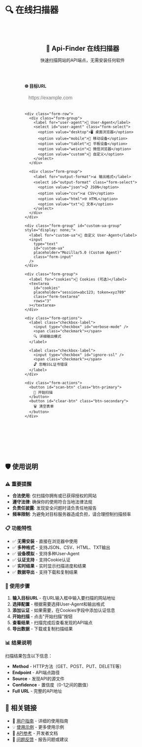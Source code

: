 # 🔍 在线扫描器

<div class="scanner-container">
  <div class="scanner-header">
    <h2>🚀 Api-Finder 在线扫描器</h2>
    <p>快速扫描网站的API端点，无需安装任何软件</p>
  </div>

  <div class="scanner-form">
    <div class="form-group">
      <label for="target-url">🌐 目标URL</label>
      <input 
        type="url" 
        id="target-url" 
        placeholder="https://example.com"
        class="form-input"
      />
    </div>

    <div class="form-row">
      <div class="form-group">
        <label for="user-agent">📱 User-Agent</label>
        <select id="user-agent" class="form-select">
          <option value="desktop">🖥️ 桌面浏览器</option>
          <option value="mobile">📱 移动设备</option>
          <option value="tablet">📱 平板设备</option>
          <option value="weixin">💬 微信浏览器</option>
          <option value="custom">🔧 自定义</option>
        </select>
      </div>

      <div class="form-group">
        <label for="output-format">📊 输出格式</label>
        <select id="output-format" class="form-select">
          <option value="json">📋 JSON</option>
          <option value="csv">📊 CSV</option>
          <option value="html">🌐 HTML</option>
          <option value="txt">📄 文本</option>
        </select>
      </div>
    </div>

    <div class="form-group" id="custom-ua-group" style="display: none;">
      <label for="custom-ua">🔧 自定义 User-Agent</label>
      <input 
        type="text" 
        id="custom-ua" 
        placeholder="Mozilla/5.0 (Custom Agent)"
        class="form-input"
      />
    </div>

    <div class="form-group">
      <label for="cookies">🍪 Cookies (可选)</label>
      <textarea 
        id="cookies" 
        placeholder="session=abc123; token=xyz789"
        class="form-textarea"
        rows="3"
      ></textarea>
    </div>

    <div class="form-options">
      <label class="checkbox-label">
        <input type="checkbox" id="verbose-mode" />
        <span class="checkmark"></span>
        🔍 详细输出模式
      </label>
      
      <label class="checkbox-label">
        <input type="checkbox" id="ignore-ssl" />
        <span class="checkmark"></span>
        🔓 忽略SSL证书错误
      </label>
    </div>

    <div class="form-actions">
      <button id="scan-btn" class="btn-primary">
        🚀 开始扫描
      </button>
      <button id="clear-btn" class="btn-secondary">
        🗑️ 清空表单
      </button>
    </div>
  </div>

  <div id="loading" class="loading-container" style="display: none;">
    <div class="loading-spinner"></div>
    <p>正在扫描中，请稍候...</p>
    <div class="progress-bar">
      <div class="progress-fill"></div>
    </div>
  </div>

  <div id="results" class="results-container" style="display: none;">
    <div class="results-header">
      <h3>📊 扫描结果</h3>
      <div class="results-actions">
        <button id="download-btn" class="btn-download">📥 下载结果</button>
        <button id="copy-btn" class="btn-copy">📋 复制结果</button>
      </div>
    </div>
    
    <div class="results-stats">
      <div class="stat-card">
        <div class="stat-number" id="total-apis">0</div>
        <div class="stat-label">发现的API</div>
      </div>
      <div class="stat-card">
        <div class="stat-number" id="scan-time">0s</div>
        <div class="stat-label">扫描时间</div>
      </div>
      <div class="stat-card">
        <div class="stat-number" id="files-analyzed">0</div>
        <div class="stat-label">分析文件</div>
      </div>
    </div>

    <div class="results-content">
      <div class="results-tabs">
        <button class="tab-btn active" data-tab="list">📋 API列表</button>
        <button class="tab-btn" data-tab="chart">📊 统计图表</button>
        <button class="tab-btn" data-tab="raw">📄 原始数据</button>
      </div>

      <div id="tab-list" class="tab-content active">
        <div class="api-list" id="api-list">
          <!-- API列表将在这里显示 -->
        </div>
      </div>

      <div id="tab-chart" class="tab-content">
        <canvas id="methods-chart" width="400" height="200"></canvas>
      </div>

      <div id="tab-raw" class="tab-content">
        <pre id="raw-output" class="code-block"></pre>
      </div>
    </div>
  </div>

  <div id="error" class="error-container" style="display: none;">
    <div class="error-icon">⚠️</div>
    <div class="error-message" id="error-message"></div>
    <button id="retry-btn" class="btn-retry">🔄 重试</button>
  </div>
</div>

## 🛡️ 使用说明

### ⚠️ 重要提醒

- **合法使用**: 仅扫描你拥有或已获得授权的网站
- **遵守法律**: 确保你的使用符合当地法律法规
- **负责任披露**: 发现安全问题时请负责任地报告
- **频率限制**: 为避免对目标服务器造成负担，请合理控制扫描频率

### 📋 功能特性

- ✅ **无需安装** - 直接在浏览器中使用
- ✅ **多种格式** - 支持JSON、CSV、HTML、TXT输出
- ✅ **设备模拟** - 支持多种User-Agent
- ✅ **认证支持** - 支持Cookie认证
- ✅ **实时结果** - 实时显示扫描进度和结果
- ✅ **数据导出** - 支持下载和复制结果

### 🔧 使用步骤

1. **输入目标URL** - 在URL输入框中输入要扫描的网站地址
2. **选择配置** - 根据需要选择User-Agent和输出格式
3. **添加认证** - 如果需要，在Cookies字段中添加认证信息
4. **开始扫描** - 点击"开始扫描"按钮
5. **查看结果** - 扫描完成后查看发现的API端点
6. **导出数据** - 下载或复制扫描结果

### 📊 结果说明

扫描结果包含以下信息：

- **Method** - HTTP方法（GET、POST、PUT、DELETE等）
- **Endpoint** - API端点路径
- **Source** - 发现API的源文件
- **Confidence** - 置信度（0-1之间的数值）
- **Full URL** - 完整的API地址

## 🔗 相关链接

- 📖 [用户指南](/guide/) - 详细的使用指南
- 💡 [使用示例](/examples/) - 更多使用示例
- 🔧 [API参考](/api/) - 开发者文档
- 🐛 [问题反馈](https://github.com/jujubooom/Api-Finder/issues) - 报告问题或建议

<style>
.scanner-container {
  max-width: 800px;
  margin: 0 auto;
  padding: 2rem;
}

.scanner-header {
  text-align: center;
  margin-bottom: 2rem;
}

.scanner-header h2 {
  color: var(--vp-c-brand-1);
  margin-bottom: 0.5rem;
}

.scanner-form {
  background: var(--vp-c-bg-soft);
  padding: 2rem;
  border-radius: 12px;
  margin-bottom: 2rem;
}

.form-group {
  margin-bottom: 1.5rem;
}

.form-row {
  display: grid;
  grid-template-columns: 1fr 1fr;
  gap: 1rem;
}

.form-group label {
  display: block;
  margin-bottom: 0.5rem;
  font-weight: 600;
  color: var(--vp-c-text-1);
}

.form-input, .form-select, .form-textarea {
  width: 100%;
  padding: 0.75rem;
  border: 2px solid var(--vp-c-border);
  border-radius: 8px;
  background: var(--vp-c-bg);
  color: var(--vp-c-text-1);
  font-size: 1rem;
  transition: border-color 0.3s;
}

.form-input:focus, .form-select:focus, .form-textarea:focus {
  outline: none;
  border-color: var(--vp-c-brand-1);
}

.form-options {
  display: flex;
  gap: 2rem;
  margin-bottom: 1.5rem;
}

.checkbox-label {
  display: flex;
  align-items: center;
  cursor: pointer;
  font-weight: 500;
}

.checkbox-label input[type="checkbox"] {
  margin-right: 0.5rem;
}

.form-actions {
  display: flex;
  gap: 1rem;
  justify-content: center;
}

.btn-primary, .btn-secondary, .btn-download, .btn-copy, .btn-retry {
  padding: 0.75rem 1.5rem;
  border: none;
  border-radius: 8px;
  font-size: 1rem;
  font-weight: 600;
  cursor: pointer;
  transition: all 0.3s;
}

.btn-primary {
  background: var(--vp-c-brand-1);
  color: white;
}

.btn-primary:hover {
  background: var(--vp-c-brand-2);
}

.btn-secondary {
  background: var(--vp-c-bg-soft);
  color: var(--vp-c-text-1);
  border: 2px solid var(--vp-c-border);
}

.btn-secondary:hover {
  background: var(--vp-c-bg-mute);
}

.loading-container {
  text-align: center;
  padding: 3rem;
  background: var(--vp-c-bg-soft);
  border-radius: 12px;
  margin-bottom: 2rem;
}

.loading-spinner {
  width: 50px;
  height: 50px;
  border: 4px solid var(--vp-c-border);
  border-top: 4px solid var(--vp-c-brand-1);
  border-radius: 50%;
  animation: spin 1s linear infinite;
  margin: 0 auto 1rem;
}

@keyframes spin {
  0% { transform: rotate(0deg); }
  100% { transform: rotate(360deg); }
}

.progress-bar {
  width: 100%;
  height: 8px;
  background: var(--vp-c-border);
  border-radius: 4px;
  overflow: hidden;
  margin-top: 1rem;
}

.progress-fill {
  height: 100%;
  background: var(--vp-c-brand-1);
  width: 0%;
  animation: progress 3s ease-in-out infinite;
}

@keyframes progress {
  0% { width: 0%; }
  50% { width: 70%; }
  100% { width: 100%; }
}

.results-container {
  background: var(--vp-c-bg-soft);
  border-radius: 12px;
  padding: 2rem;
  margin-bottom: 2rem;
}

.results-header {
  display: flex;
  justify-content: space-between;
  align-items: center;
  margin-bottom: 1.5rem;
}

.results-actions {
  display: flex;
  gap: 0.5rem;
}

.results-stats {
  display: grid;
  grid-template-columns: repeat(auto-fit, minmax(150px, 1fr));
  gap: 1rem;
  margin-bottom: 2rem;
}

.stat-card {
  background: var(--vp-c-bg);
  padding: 1.5rem;
  border-radius: 8px;
  text-align: center;
  border: 2px solid var(--vp-c-border);
}

.stat-number {
  font-size: 2rem;
  font-weight: bold;
  color: var(--vp-c-brand-1);
  margin-bottom: 0.5rem;
}

.stat-label {
  color: var(--vp-c-text-2);
  font-size: 0.9rem;
}

.results-tabs {
  display: flex;
  border-bottom: 2px solid var(--vp-c-border);
  margin-bottom: 1.5rem;
}

.tab-btn {
  padding: 0.75rem 1.5rem;
  border: none;
  background: none;
  color: var(--vp-c-text-2);
  cursor: pointer;
  border-bottom: 2px solid transparent;
  transition: all 0.3s;
}

.tab-btn.active {
  color: var(--vp-c-brand-1);
  border-bottom-color: var(--vp-c-brand-1);
}

.tab-content {
  display: none;
}

.tab-content.active {
  display: block;
}

.api-list {
  max-height: 400px;
  overflow-y: auto;
}

.api-item {
  display: flex;
  justify-content: space-between;
  align-items: center;
  padding: 1rem;
  border: 1px solid var(--vp-c-border);
  border-radius: 8px;
  margin-bottom: 0.5rem;
  background: var(--vp-c-bg);
}

.api-method {
  padding: 0.25rem 0.5rem;
  border-radius: 4px;
  font-weight: bold;
  font-size: 0.8rem;
  color: white;
}

.method-get { background: #10b981; }
.method-post { background: #3b82f6; }
.method-put { background: #f59e0b; }
.method-delete { background: #ef4444; }

.api-endpoint {
  flex: 1;
  margin: 0 1rem;
  font-family: monospace;
  color: var(--vp-c-text-1);
}

.api-confidence {
  font-size: 0.8rem;
  color: var(--vp-c-text-2);
}

.code-block {
  background: var(--vp-c-bg);
  border: 1px solid var(--vp-c-border);
  border-radius: 8px;
  padding: 1rem;
  overflow-x: auto;
  font-family: monospace;
  font-size: 0.9rem;
  line-height: 1.5;
  max-height: 400px;
  overflow-y: auto;
}

.error-container {
  text-align: center;
  padding: 2rem;
  background: #fef2f2;
  border: 2px solid #fecaca;
  border-radius: 12px;
  margin-bottom: 2rem;
}

.error-icon {
  font-size: 3rem;
  margin-bottom: 1rem;
}

.error-message {
  color: #dc2626;
  font-weight: 600;
  margin-bottom: 1rem;
}

.btn-retry {
  background: #dc2626;
  color: white;
}

.btn-retry:hover {
  background: #b91c1c;
}

@media (max-width: 768px) {
  .form-row {
    grid-template-columns: 1fr;
  }
  
  .form-options {
    flex-direction: column;
    gap: 1rem;
  }
  
  .form-actions {
    flex-direction: column;
  }
  
  .results-header {
    flex-direction: column;
    gap: 1rem;
  }
  
  .results-stats {
    grid-template-columns: 1fr;
  }
}
</style>

<script>
// 在线扫描器的JavaScript代码将在这里实现
// 注意：这是一个演示界面，实际的扫描功能需要后端API支持

document.addEventListener('DOMContentLoaded', function() {
  const userAgentSelect = document.getElementById('user-agent');
  const customUaGroup = document.getElementById('custom-ua-group');
  const scanBtn = document.getElementById('scan-btn');
  const clearBtn = document.getElementById('clear-btn');
  
  // User-Agent选择处理
  userAgentSelect.addEventListener('change', function() {
    if (this.value === 'custom') {
      customUaGroup.style.display = 'block';
    } else {
      customUaGroup.style.display = 'none';
    }
  });
  
  // 清空表单
  clearBtn.addEventListener('click', function() {
    document.getElementById('target-url').value = '';
    document.getElementById('cookies').value = '';
    document.getElementById('custom-ua').value = '';
    document.getElementById('verbose-mode').checked = false;
    document.getElementById('ignore-ssl').checked = false;
    userAgentSelect.value = 'desktop';
    customUaGroup.style.display = 'none';
  });
  
  // 扫描按钮处理
  scanBtn.addEventListener('click', function() {
    const targetUrl = document.getElementById('target-url').value;
    if (!targetUrl) {
      alert('请输入目标URL');
      return;
    }
    
    // 显示加载状态
    document.getElementById('loading').style.display = 'block';
    document.getElementById('results').style.display = 'none';
    document.getElementById('error').style.display = 'none';
    
    // 模拟扫描过程（实际应用中需要调用后端API）
    setTimeout(() => {
      showMockResults();
    }, 3000);
  });
  
  // 显示模拟结果
  function showMockResults() {
    document.getElementById('loading').style.display = 'none';
    document.getElementById('results').style.display = 'block';
    
    // 更新统计数据
    document.getElementById('total-apis').textContent = '8';
    document.getElementById('scan-time').textContent = '3.2s';
    document.getElementById('files-analyzed').textContent = '12';
    
    // 显示API列表
    const apiList = document.getElementById('api-list');
    const mockApis = [
      { method: 'GET', endpoint: '/api/users', confidence: 0.95 },
      { method: 'POST', endpoint: '/api/login', confidence: 0.98 },
      { method: 'GET', endpoint: '/api/products', confidence: 0.92 },
      { method: 'PUT', endpoint: '/api/users/{id}', confidence: 0.90 },
      { method: 'DELETE', endpoint: '/api/users/{id}', confidence: 0.88 },
      { method: 'GET', endpoint: '/api/orders', confidence: 0.85 },
      { method: 'POST', endpoint: '/api/orders', confidence: 0.87 },
      { method: 'GET', endpoint: '/graphql', confidence: 0.99 }
    ];
    
    apiList.innerHTML = mockApis.map(api => `
      <div class="api-item">
        <span class="api-method method-${api.method.toLowerCase()}">${api.method}</span>
        <span class="api-endpoint">${api.endpoint}</span>
        <span class="api-confidence">${(api.confidence * 100).toFixed(0)}%</span>
      </div>
    `).join('');
    
    // 显示原始数据
    const rawOutput = document.getElementById('raw-output');
    rawOutput.textContent = JSON.stringify({
      scan_info: {
        target: document.getElementById('target-url').value,
        timestamp: new Date().toISOString(),
        total_apis: 8,
        scan_duration: "3.2s"
      },
      apis: mockApis
    }, null, 2);
  }
  
  // 标签页切换
  document.querySelectorAll('.tab-btn').forEach(btn => {
    btn.addEventListener('click', function() {
      const tabName = this.dataset.tab;
      
      // 更新按钮状态
      document.querySelectorAll('.tab-btn').forEach(b => b.classList.remove('active'));
      this.classList.add('active');
      
      // 更新内容显示
      document.querySelectorAll('.tab-content').forEach(content => {
        content.classList.remove('active');
      });
      document.getElementById(`tab-${tabName}`).classList.add('active');
    });
  });
});
</script>